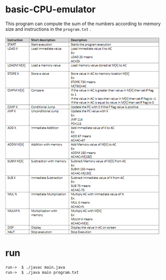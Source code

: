 # basic-CPU-emulator
This program can compute the sum of the numbers according to memory size and instructions in the `program.txt` .  <br><br/>
![Image of instructions](https://github.com/Kheseyroon/basic-CPU-emulator/blob/master/instructions.png)
# run
```
run->  $ ./javac main.java  
run->  $ ./java main program.txt
```
